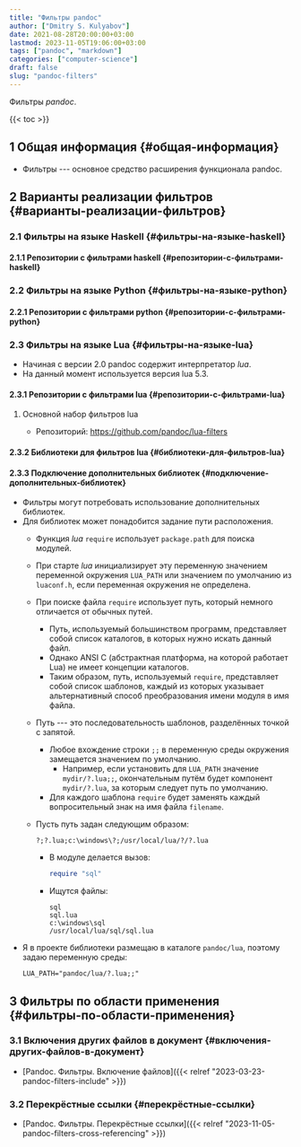 ```yaml
---
title: "Фильтры pandoc"
author: ["Dmitry S. Kulyabov"]
date: 2021-08-28T20:00:00+03:00
lastmod: 2023-11-05T19:06:00+03:00
tags: ["pandoc", "markdown"]
categories: ["computer-science"]
draft: false
slug: "pandoc-filters"
---
```


Фильтры _pandoc_.

<!--more-->

{{< toc >}}


## <span class="section-num">1</span> Общая информация {#общая-информация}

-   Фильтры --- основное средство расширения функционала pandoc.


## <span class="section-num">2</span> Варианты реализации фильтров {#варианты-реализации-фильтров}


### <span class="section-num">2.1</span> Фильтры на языке Haskell {#фильтры-на-языке-haskell}


#### <span class="section-num">2.1.1</span> Репозитории с фильтрами haskell {#репозитории-с-фильтрами-haskell}


### <span class="section-num">2.2</span> Фильтры на языке Python {#фильтры-на-языке-python}


#### <span class="section-num">2.2.1</span> Репозитории с фильтрами python {#репозитории-с-фильтрами-python}


### <span class="section-num">2.3</span> Фильтры на языке Lua {#фильтры-на-языке-lua}

-   Начиная с версии 2.0 pandoc содержит интерпретатор _lua_.
-   На данный момент используется версия lua 5.3.


#### <span class="section-num">2.3.1</span> Репозитории с фильтрами lua {#репозитории-с-фильтрами-lua}

<!--list-separator-->

1.  Основной набор фильтров lua

    -   Репозиторий: <https://github.com/pandoc/lua-filters>


#### <span class="section-num">2.3.2</span> Библиотеки для фильтров lua {#библиотеки-для-фильтров-lua}


#### <span class="section-num">2.3.3</span> Подключение дополнительных библиотек {#подключение-дополнительных-библиотек}

-   Фильтры могут потребовать использование дополнительных библиотек.
-   Для библиотек может понадобится задание пути расположения.
    -   Функция _lua_ `require` использует `package.path` для поиска модулей.
    -   При старте _lua_ инициализирует эту переменную значением переменной окружения `LUA_PATH` или значением по умолчанию из `luaconf.h`, если переменная окружения не определена.
    -   При поиске файла `require` использует путь, который немного отличается от обычных путей.
        -   Путь, используемый большинством программ, представляет собой список каталогов, в которых нужно искать данный файл.
        -   Однако ANSI C (абстрактная платформа, на которой работает Lua) не имеет концепции каталогов.
        -   Таким образом, путь, используемый `require`, представляет собой список шаблонов, каждый из которых указывает альтернативный способ преобразования имени модуля в имя файла.
    -   Путь --- это последовательность шаблонов, разделённых точкой с запятой.
        -   Любое вхождение строки `;;` в переменную среды окружения замещается значением по умолчанию.
            -   Например, если установить для `LUA_PATH` значение `mydir/?.lua;;`, окончательным путём будет компонент `mydir/?.lua`, за которым следует путь по умолчанию.
        -   Для каждого шаблона `require` будет заменять каждый вопросительный знак на имя файла `filename`.
    -   Пусть путь задан следующим образом:
        ```shell
        ?;?.lua;c:\windows\?;/usr/local/lua/?/?.lua
        ```

        -   В модуле делается вызов:
            ```lua
            require "sql"
            ```
        -   Ищутся файлы:
            ```shell
            sql
            sql.lua
            c:\windows\sql
            /usr/local/lua/sql/sql.lua
            ```
-   Я в проекте библиотеки размещаю в каталоге `pandoc/lua`, поэтому задаю переменную среды:
    ```shell
    LUA_PATH="pandoc/lua/?.lua;;"
    ```


## <span class="section-num">3</span> Фильтры по области применения {#фильтры-по-области-применения}


### <span class="section-num">3.1</span> Включения других файлов в документ {#включения-других-файлов-в-документ}

-   [Pandoc. Фильтры. Включение файлов]({{< relref "2023-03-23-pandoc-filters-include" >}})


### <span class="section-num">3.2</span> Перекрёстные ссылки {#перекрёстные-ссылки}

-   [Pandoc. Фильтры. Перекрёстные ссылки]({{< relref "2023-11-05-pandoc-filters-cross-referencing" >}})
